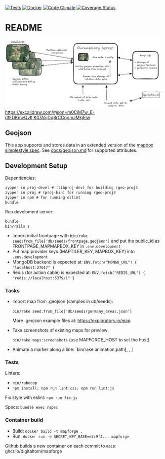 [![Tests](https://github.com/digitaltom/mapforge/actions/workflows/ci.yml/badge.svg)](https://github.com/digitaltom/mapforge/actions/workflows/ci.yml)
[![Docker](https://github.com/digitaltom/mapforge/actions/workflows/docker-publish.yml/badge.svg)](https://github.com/digitaltom/mapforge/actions/workflows/docker-publish.yml)
[![Code Climate](https://api.codeclimate.com/v1/badges/b56fa0cb960a90502022/maintainability)](https://codeclimate.com/github/digitaltom/mapforge)
[![Coverage Status](https://coveralls.io/repos/github/digitaltom/mapforge/badge.svg?branch=main)](https://coveralls.io/github/digitaltom/mapforge?branch=main)

# README

![plan](public/ourmaps-plan.png)
https://excalidraw.com/#json=m0CjM7w_E-dtFDKmvQvIf,K07A5jDq8rCCqgmJMkjElw

## Geojson

This app supports and stores data in an extended version of the
[mapbox simplestyle spec](https://github.com/mapbox/simplestyle-spec/tree/master/1.1.0).
See [docs/geojson.md](docs/geojson.md) for supported attributes.

## Development Setup

Dependencies:


```
zypper in proj-devel # (libproj-dev) for building rgeo-proj4
zypper in proj # (proj-bin) for running rgeo-proj4
zypper in npm # for running eslint
bundle
```


Run develoment server:

```
bundle
bin/rails s
```

* Import initial frontpage with `bin/rake seed:from_file['db/seeds/frontpage.geojson']` and put the public_id as FRONTPAGE_MAPMAPBOX_KEY in `.env.development`
* Put map provider keys (MAPTILER_KEY, MAPBOX_KEY) into `.env.development`
* MongoDB backend is expected at: `ENV.fetch("MONGO_URL") { "localhost:27017" }`
* Redis (for action cable) is expected at: `ENV.fetch("REDIS_URL") { "redis://localhost:6379/1" }`


### Tasks

* Import map from .geojson (samples in db/seeds):

  `bin/rake seed:from_file['db/seeds/germany_areas.json']`

  More .geojson example files at: https://exploratory.io/map

* Take screenshots of existing maps for preview:

  `bin/rake maps:screenshots` (use MAPFORGE_HOST to set the host)

* Animate a marker along a line: `bin/rake animation:path[<mapid>, <lineid>, <pointid>]


### Tests

Linters:
  * `bin/rubocop`
  * `npm install; npm run lint:css; npm run lint:js`

Fix style with eslint: `npm run fix:js`

Specs: `bundle exec rspec`

### Container build

* Build: `docker build -t mapforge .`
* Run: `docker run -e SECRET_KEY_BASE=e3c9f2... mapforge`

Github builds a new container on each commit to `main`: ghcr.io/digitaltom/mapforge
